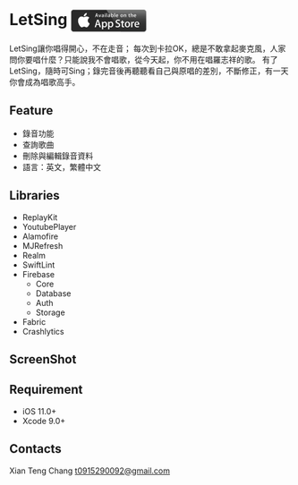# LetSing [<img src="https://github.com/ariesssyyyang/Sedo/blob/master/DemoShot/availableOnTheAppStore.png" width = "135" height = "40" alt="StyLife" align=center />](https://itunes.apple.com/us/app/%E4%BE%86%E5%94%B1/id1390893824?mt=8)

LetSing讓你唱得開心，不在走音；
每次到卡拉OK，總是不敢拿起麥克風，人家問你要唱什麼？只能說我不會唱歌，從今天起，你不用在唱羅志祥的歌。
有了LetSing，隨時可Sing；錄完音後再聽聽看自己與原唱的差別，不斷修正，有一天你會成為唱歌高手。

## Feature
 - 錄音功能
 - 查詢歌曲
 - 刪除與編輯錄音資料
 - 語言：英文，繁體中文

## Libraries
 - ReplayKit
 - YoutubePlayer
 - Alamofire
 - MJRefresh
 - Realm 
 - SwiftLint
 - Firebase
    - Core
    - Database
    - Auth
    - Storage
 - Fabric
 - Crashlytics

## ScreenShot

## Requirement
 - iOS 11.0+
 - Xcode 9.0+

## Contacts
 
 Xian Teng Chang
 t0915290092@gmail.com
